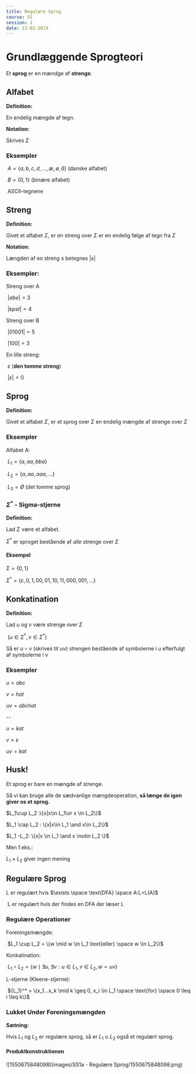 ```yaml
---
title: Regulære Sprog
course: SS
session: 1
date: 13-02-2019
---
```


# Grundlæggende Sprogteori

Et **sprog** er en mændge af **strenge**.

## Alfabet

**Definition:** 

En endelig mængde af tegn.

**Notation:**

Skrives $\Sigma$



### Eksempler

​	$A=\{a,b,c,d,...,æ,ø,å\}$	(danske alfabet)

​	$B=\{0,1\}$ 					(binære alfabet)

​	ASCII-tegnene



## Streng

**Definition:**

Givet et alfabet $\Sigma$,
er en streng over $\Sigma$ er en endelig følge af tegn fra $\Sigma​$ 

**Notation:**

Længden af en streng s betegnes $|s|$

### Eksempler:

Streng over A

​	$|abe|=3​$

​	$|kpst|=4$

Streng over B

​	$|01001|=5​$

​	$|100|=3$

En lille streng:

​	$\varepsilon​$ 	(**den tomme streng**)

​	$|\varepsilon|=0$ 



## Sprog

**Definition:**

Givet et alfabet $\Sigma$, er et sprog over $\Sigma$ en endelig mængde af strenge over $\Sigma$ 



### Eksempler

Alfabet A:

​	$L_1=\{a,aa,bba\}$

​	$L_2=\{a,aa,aaa,...\}$

​	$L_3=Ø$		(det tomme sprog)



### $\Sigma^*$ - Sigma-stjerne

**Definition:**

Lad $\Sigma$ være et alfabet.

$\Sigma^*​$ er sproget bestående af *alle* strenge over $\Sigma​$



#### Eksempel

$\Sigma=\{0,1\}$

$\Sigma^*=\{\varepsilon,0,1,00,01,10,11,000,001,... \}​$



## Konkatination

**Definition:**

Lad *u* og *v* være strenge over $\Sigma$

​	($u\in\Sigma^*,v\in\Sigma^*$)

Så er $u\circ v$ 	(skrives tit $uv$) 
strengen bestående af symbolerne i u efterfulgt af symbolerne i v



### Eksempler

$u=abc$

$v=hat$

$uv=abchat$

--

$u=kat​$

$v=\varepsilon$

$uv=kat$



## Husk!

Et sprog er bare en mængde af strenge.

Så vi kan bruge alle de sædvanlige mængdeoperation, **så længe de igen giver os et sprog.**

$L_1\cup L_2 :\{x|x\in L_1\or x \in L_2\}$

$L_1 \cap L_2 : \{x|x\in L_1 \and x\in L_2\}​$

$L_1 -L_2: \{x|x \in L_1 \and x \notin L_2 \}$



Men f.eks.:

$L_1 \times L_2$ giver ingen mening



## Regulære Sprog

L er regulært hvis $\exists \space \text{DFA} \space A:L=L(A)$

​	L er regulært hvis der findes en DFA der læser L



### Regulære Operationer

Foreningsmængde:

​	$L_1 \cup L_2 = \{w \mid w \in L_1 \text{eller} \space w \in L_2\}$

Konkatination:

​	$L_1 \circ L_2 = \{w \mid \exists u, \exists v:u \in L_1, v \in L_2, w=uv\}$ 

L-stjerne (Kleene-stjerne):

​	${L_1}^* = \{x_1...x_k \mid k \geq 0, x_i \in L_1 \space \text{for} \space 0 \leq i \leq k\}​$



### Lukket Under Foreningsmængden

**Sætning:**

Hvis $L_1$ og $L_2$ er regulære sprog, så er $L_1 \cup L_2$ også et regulært sprog.



#### Produktkonstruktionen

![1550675848098](images/SS1a - Regulære Sprog/1550675848098.png)














